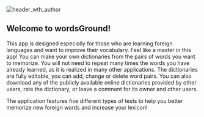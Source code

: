 ![header_wth_author](https://github.com/gofmanpe/DocHeap-Dictionaries/assets/116877774/dd550d93-8deb-43d8-872f-06f54098bc65)

## Welcome to wordsGround!

This app is designed especially for those who are learning foreign languages and want to improve their vocabulary. Feel like a master in this app! You can make your own dictionaries from the pairs of words you want to memorize. You will not need to repeat many times the words you have already learned, as it is realized in many other applications. The dictionaries are fully editable, you can add, change or delete word pairs. You can also download any of the publicly available online dictionaries provided by other users, rate the dictionary, or leave a comment for its owner and other users.

The application features five different types of tests to help you better memorize new foreign words and increase your lexicon!
